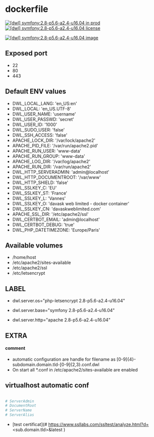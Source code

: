# dockerfile

[![[dwl] symfony:2.8-p5.6-a2.4-u16.04 in prod][badge-shields]](https://hub.docker.com/r/davask/d-symfony/)
[![[dwl] symfony:2.8-p5.6-a2.4-u16.04 license][badge-license]](https://app.fossa.io/projects/git%2Bhttps%3A%2F%2Fgithub.com%2Fdavask%2Fd-symfony?ref=badge_shield)

[![[dwl] symfony:2.8-p5.6-a2.4-u16.04 image][badge-docker]](https://hub.docker.com/r/davask/d-symfony/)

[badge-docker]: https://dockeri.co/image/davask/d-symfony "[dwl] symfony:2.8-p5.6-a2.4-u16.04 image"
[badge-shields]: https://img.shields.io/badge/davask%2Fd--symfony-env_prod-brightgreen.svg?style=flat "[dwl] symfony:2.8-p5.6-a2.4-u16.04 in prod"
[badge-license]: https://img.shields.io/badge/davask%2Fd--symfony-license_MIT-brightgreen.svg?style=flat "[dwl] symfony:2.8-p5.6-a2.4-u16.04 license"

## Exposed port

- 22
- 80
- 443
## Default ENV values

- DWL_LOCAL_LANG: 'en_US:en'
- DWL_LOCAL: 'en_US.UTF-8'
- DWL_USER_NAME: 'username'
- DWL_USER_PASSWD: 'secret'
- DWL_USER_ID: '1000'
- DWL_SUDO_USER: 'false'
- DWL_SSH_ACCESS: 'false'
- APACHE_LOCK_DIR: '/var/lock/apache2'
- APACHE_PID_FILE: '/var/run/apache2.pid'
- APACHE_RUN_USER: 'www-data'
- APACHE_RUN_GROUP: 'www-data'
- APACHE_LOG_DIR: '/var/log/apache2'
- APACHE_RUN_DIR: '/var/run/apache2'
- DWL_HTTP_SERVERADMIN: 'admin@localhost'
- DWL_HTTP_DOCUMENTROOT: '/var/www'
- DWL_HTTP_SHIELD: 'false'
- DWL_SSLKEY_C: 'EU'
- DWL_SSLKEY_ST: 'France'
- DWL_SSLKEY_L: 'Vannes'
- DWL_SSLKEY_O: 'davask web limited - docker container'
- DWL_SSLKEY_CN: 'davaskweblimited.com'
- APACHE_SSL_DIR: '/etc/apache2/ssl'
- DWL_CERTBOT_EMAIL: 'admin@localhost'
- DWL_CERTBOT_DEBUG: 'true'
- DWL_PHP_DATETIMEZONE: 'Europe/Paris'
## Available volumes

- /home/host
- /etc/apache2/sites-available
- /etc/apache2/ssl
- /etc/letsencrypt
## LABEL

- dwl.server.os="php-letsencrypt 2.8-p5.6-a2.4-u16.04"

- dwl.server.base="symfony 2.8-p5.6-a2.4-u16.04"

- dwl.server.http="apache 2.8-p5.6-a2.4-u16.04"

## EXTRA

#### comment

- automatic configuration are handle for filename as [0-9]{4}\-subdomain\.domain\.tld\-[0-9]{2,3}\.conf\.dwl
- On start all *.conf in /etc/apache2/sites-available are enabled

## virtualhost automatic conf

```bash

# ServerAdmin
# DocumentRoot
# ServerName
# ServerAlias

```


- [test certificat](# https://www.ssllabs.com/ssltest/analyze.html?d=<sub.domain.tld>&latest
)
